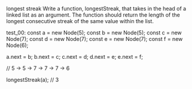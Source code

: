 longest streak
Write a function, longestStreak, that takes in the head of a linked list as an argument. The function should return the length of the longest consecutive streak of the same value within the list.

test_00:
const a = new Node(5);
const b = new Node(5);
const c = new Node(7);
const d = new Node(7);
const e = new Node(7);
const f = new Node(6);

a.next = b;
b.next = c;
c.next = d;
d.next = e;
e.next = f;

// 5 -> 5 -> 7 -> 7 -> 7 -> 6

longestStreak(a); // 3




